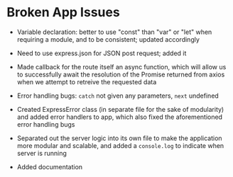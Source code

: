 # Broken App Issues

- Variable declaration: better to use "const" than "var" or "let" when requiring a module, and to be consistent; updated accordingly

- Need to use express.json for JSON post request; added it

- Made callback for the route itself an async function, which will allow us to successfully await the resolution of the Promise returned from axios when we attempt to retreive the requested data

- Error handling bugs: `catch` not given any parameters, `next` undefined

- Created ExpressError class (in separate file for the sake of modularity) and added error handlers to app, which also fixed the aforementioned error handling bugs

- Separated out the server logic into its own file to make the application more modular and scalable, and added a `console.log` to indicate when server is running

- Added documentation
